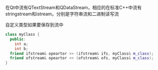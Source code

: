 在Qt中流有QTextStream和QDataStream，相应的在标准C++中流有stringstream和istream。分别是字符串流和二进制读写流

自定义类型如果要保存到流中
```cpp
class myClass {
  public:
    int a;
    int b;
  friend ifstream& opeartor >> (ifstream& ifs, myClass& m_class);
  friend ofstream& opeartor << (ofstream& ofs, myClass& m_class);
}
```

